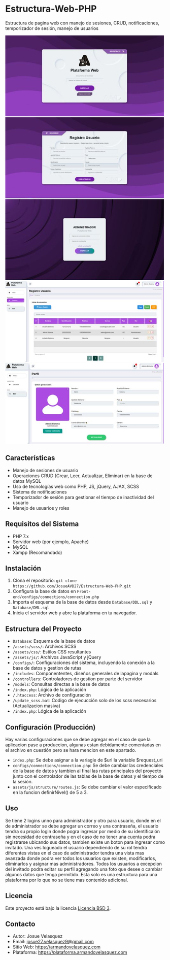 # Estructura-Web-PHP
Estructura de pagina web con manejo de sesiones, CRUD, notificaciones, temporizador de sesión, manejo de usuarios

![Login usuario](blob/login.jpg)
![Registro usuario](blob/register.jpg)
![Login administrador](blob/login_admin.jpg)
![Crud usuarios](blob/crud_users.jpg)
![Perfil usuario](blob/profile_user.jpg)

## Características

- Manejo de sesiones de usuario
- Operaciones CRUD (Crear, Leer, Actualizar, Eliminar) en la base de datos MySQL
- Uso de tecnologías web como PHP, JS, jQuery, AJAX, SCSS
- Sistema de notificaciones
- Temporizador de sesión para gestionar el tiempo de inactividad del usuario
- Manejo de usuarios y roles

## Requisitos del Sistema

- PHP 7.x
- Servidor web (por ejemplo, Apache)
- MySQL
- Xampp (Recomandado)

## Instalación

1. Clona el repositorio: `git clone https://github.com/JosueAVD27/Estructura-Web-PHP.git`
2. Configura la base de datos en `Front-end/configs/connections/connection.php`
3. Importa el esquema de la base de datos desde `Database/DDL.sql` y `Database/DML.sql` 
4. Inicia el servidor web y abre la plataforma en tu navegador.

## Estructura del Proyecto

- `Database`: Esquema de la base de datos
- `/assets/scss/`: Archivos SCSS
- `/assets/css/`: Estilos CSS resultantes
- `/assets/js/`: Archivos JavaScript y jQuery
- `/configs/`: Configuraciones del sistema, incluyendo la conexión a la base de datos y gestion de rutas
- `/includes`: Componententes, diseños generales de lapagina y modals
- `/controllers`: Controladores de gestion por parte del servidor
- `/models`: Consultas directas a la base de datos
- `/index.php`: Lógica de la aplicación
- `/.htaccess`: Archivo de configuración
- `/update_scss.bat`: Codigo de ejecucción solo de los scss necesarios (Actualizacion masiva)
- `/index.php`: Lógica de la aplicación

## Configuración (Producción)
Hay varias configuraciones que se debe agregar en el caso de que la aplicacion pase a produccion, algunas estan debidamente comentadas en el archivo en cuestión pero se hara mencion en este apartado.
- `index.php`: Se debe asignar a la variagle de $url la variable $request_uri
- `configs/connections/connection.php`: Se debe cambiar las credenciales de la base de datos y tambien al final las rutas principales del proyecto junto con el controlador de las tablas de la base de datos y el tiempo de la sesión.
- `assets/js/structure/routes.js`: Se debe cambiar el valor especificado en la funcion definirNivel() de 5 a 3.

## Uso

Se tiene 2 logins unno para administrador y otro para usuario, donde en el de administrador se debe agregar un correo y una contraseña, el usuario tendra su propio login donde pogra ingresar por medio de su identificaión sin necesidad de contraseña y en el caso de no tener una cuenta podra registrarse ubicando sus datos, tambien existe un boton para ingresar como invitado. Una ves logueado el usuario dependiendo de su rol tendra diferentes vistas en el caso de administrador tendra una vista mas avanzada donde podra ver todos los usuarios que existen, modificarlos, eliminarlos y asignar mas administradores. Todos los usuarios a excepcion del invitado podra editar su perfil agregando una foto que desee o cambiar algunos datos que tenga permitido. Esta solo es una estructura para una plataforma por lo que no se tiene mas contenido adicional.

## Licencia

Este proyecto está bajo la licencia [Licencia BSD 3](LICENSE).

## Contacto

- Autor: Josue Velasquez
- Email: josue27.velasquez9@gmail.com
- Sitio Web: https://armandovelasquez.com
- Plataforma: https://plataforma.armandovelasquez.com
